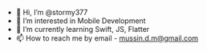- 👋 Hi, I’m @stormy377
- 👀 I’m interested in Mobile Development
- 🌱 I’m currently learning Swift, JS, Flatter
- 📫 How to reach me by email - mussin.d.m@gmail.com 

<!---
stormy377/stormy377 is a ✨ special ✨ repository because its `README.md` (this file) appears on your GitHub profile.
You can click the Preview link to take a look at your changes.
--->
